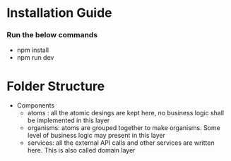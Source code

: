 # Installation Guide
### Run the below commands
- npm install
- npm run dev


# Folder Structure
- Components
  - atoms : all the atomic desings are kept here, no business logic shall be implemented in this layer
  - organisms: atoms are grouped together to make organisms. Some level of business logic may present in this layer
  - services: all the external API calls and other services are written here. This is also called domain layer